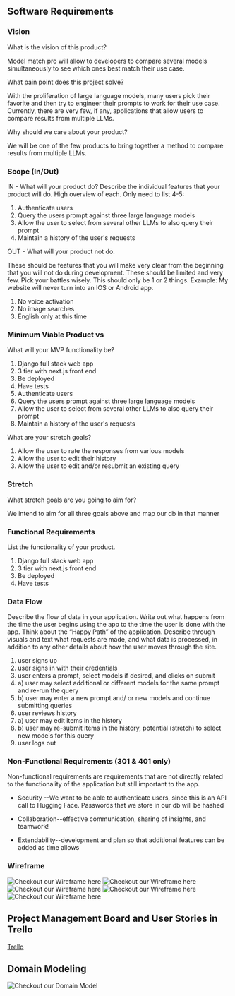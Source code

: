 ## Software Requirements

### Vision

What is the vision of this product?

Model match pro will allow to developers to compare several models simultaneously to see which ones best match their use case.

What pain point does this project solve?

With the proliferation of large language models, many users pick their favorite and then try to engineer their prompts to work for their use case. Currently, there are very few, if any, applications that allow users to compare results from multiple LLMs. 

Why should we care about your product?

We will be one of the few products to bring together a method to compare results from multiple LLMs. 

### Scope (In/Out)

IN - What will your product do? 
Describe the individual features that your product will do.
High overview of each. Only need to list 4-5:

1. Authenticate users
2. Query the users prompt against three large language models
3. Allow the user to select from several other LLMs to also query their prompt
4. Maintain a history of the user's requests 

OUT - What will your product not do.

These should be features that you will make very clear from the beginning that you will not do during development. These should be limited and very few. Pick your battles wisely. This should only be 1 or 2 things. Example: My website will never turn into an IOS or Android app.

1. No voice activation
2. No image searches
3. English only at this time

### Minimum Viable Product vs

What will your MVP functionality be?

1. Django full stack web app
2. 3 tier with next.js front end
3. Be deployed
4. Have tests
5. Authenticate users
6. Query the users prompt against three large language models
7. Allow the user to select from several other LLMs to also query their prompt
8. Maintain a history of the user's requests 

What are your stretch goals?

1. Allow the user to rate the responses from various models
2. Allow the user to edit their history 
3. Allow the user to edit and/or resubmit an existing query 

### Stretch

What stretch goals are you going to aim for?

We intend to aim for all three goals above and map our db in that manner

### Functional Requirements

List the functionality of your product. 

1. Django full stack web app
2. 3 tier with next.js front end
3. Be deployed
4. Have tests

### Data Flow

Describe the flow of data in your application. Write out what happens from the time the user begins using the app to the time the user is done with the app. Think about the “Happy Path” of the application. Describe through visuals and text what requests are made, and what data is processed, in addition to any other details about how the user moves through the site.

1. user signs up
2. user signs in with their credentials
3. user enters a prompt, select models if desired, and clicks on submit
4. a) user may select additional or different models for the same prompt and re-run the query
4. b) user may enter a new prompt and/ or new models and continue submitting queries
5. user reviews history
5. a) user may edit items in the history
5. b) user may re-submit items in the history, potential (stretch) to select new models for this query
6. user logs out

### Non-Functional Requirements (301 & 401 only)

Non-functional requirements are requirements that are not directly related to the functionality of the application but still important to the app.

- Security --We want to be able to authenticate users, since this is an API call to Hugging Face. Passwords that we store in our db will be hashed

- Collaboration--effective communication, sharing of insights, and teamwork! 

- Extendability--development and plan so that additional features can be added as time allows 

### Wireframe

![Checkout our Wireframe here](images/wireframe-signup.png)
![Checkout our Wireframe here](images/wireframe-signin.png)
![Checkout our Wireframe here](images/wireframe-main.png)
![Checkout our Wireframe here](images/wireframe-history.png)
![Checkout our Wireframe here](images/wireframe-about.png)

## Project Management Board and User Stories in Trello

[Trello](https://trello.com/b/KQ43ftez/model-match-pro)

## Domain Modeling

![Checkout our Domain Model](images/)